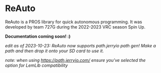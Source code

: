 # ReAuto

ReAuto is a PROS library for quick autonomous programming. It was developed by team 727G during the 2022-2023 VRC season Spin Up.

**Documentation coming soon! :)**

*edit as of 2023-10-23: ReAuto now supports path.jerryio path gen!*
*Make a path and then drop it onto your SD card to use it.*

*note: when using https://path.jerryio.com/ ensure you've selected the option for LemLib compatibility*
